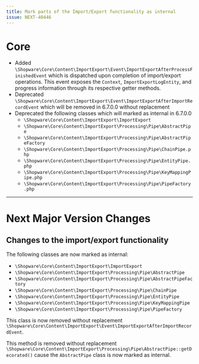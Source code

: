 ```yaml
---
title: Mark parts of the Import/Export functionality as internal
issue: NEXT-40446
---
```

# Core
* Added `\Shopware\Core\Content\ImportExport\Event\ImportExportAfterProcessFinishedEvent` which is dispatched upon completion of import/export operations. This event exposes the `Context`, `ImportExportLogEntity`, and progress information through its respective getter methods.
* Deprecated `\Shopware\Core\Content\ImportExport\Event\ImportExportAfterImportRecordEvent` which will be removed in 6.7.0.0 without replacement
* Deprecated the following classes which will marked as internal in 6.7.0.0
  * `\Shopware\Core\Content\ImportExport\ImportExport`
  * `\Shopware\Core\Content\ImportExport\Processing\Pipe\AbstractPipe`
  * `\Shopware\Core\Content\ImportExport\Processing\Pipe\AbstractPipeFactory`
  * `\Shopware\Core\Content\ImportExport\Processing\Pipe\ChainPipe.php`
  * `\Shopware\Core\Content\ImportExport\Processing\Pipe\EntityPipe.php`
  * `\Shopware\Core\Content\ImportExport\Processing\Pipe\KeyMappingPipe.php`
  * `\Shopware\Core\Content\ImportExport\Processing\Pipe\PipeFactory.php`
___
# Next Major Version Changes
## Changes to the import/export functionality
The following classes are now marked as internal:
* `\Shopware\Core\Content\ImportExport\ImportExport`
* `\Shopware\Core\Content\ImportExport\Processing\Pipe\AbstractPipe`
* `\Shopware\Core\Content\ImportExport\Processing\Pipe\AbstractPipeFactory`
* `\Shopware\Core\Content\ImportExport\Processing\Pipe\ChainPipe`
* `\Shopware\Core\Content\ImportExport\Processing\Pipe\EntityPipe`
* `\Shopware\Core\Content\ImportExport\Processing\Pipe\KeyMappingPipe`
* `\Shopware\Core\Content\ImportExport\Processing\Pipe\PipeFactory`

This class is now removed without replacement `\Shopware\Core\Content\ImportExport\Event\ImportExportAfterImportRecordEvent`.

This method is removed without replacement `\Shopware\Core\Content\ImportExport\Processing\Pipe\AbstractPipe::getDecorated()` cause the `AbstractPipe` class is now marked as internal.

